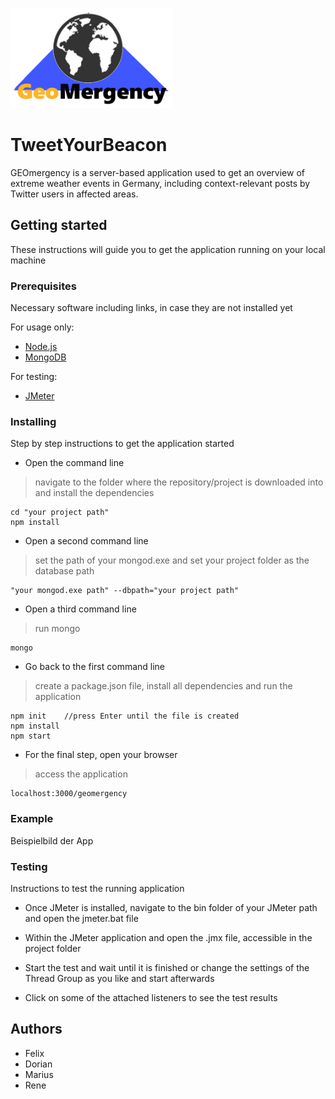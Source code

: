<a><img src="https://github.com/Dingensen/GeoSoft2_Gruppe2/blob/master/GEOmergency.png" width="260" height="160"></a>

# TweetYourBeacon
GEOmergency is a server-based application used to get an overview of extreme weather events in Germany, including context-relevant posts by Twitter users in affected areas.

## Getting started
These instructions will guide you to get the application running on your local machine

### Prerequisites 
Necessary software including links, in case they are not installed yet

For usage only:

* <a href ="https://nodejs.org/en/download/"> Node.js</a>
* <a href ="https://www.mongodb.com/download-center/community"> MongoDB</a>

For testing:

* <a href ="https://jmeter.apache.org/download_jmeter.cgi">JMeter</a>

### Installing
Step by step instructions to get the application started

* Open the command line
> navigate to the folder where the repository/project is downloaded into and install the dependencies

```
cd "your project path"
npm install
```

* Open a second command line
> set the path of your mongod.exe and set your project folder as the database path

```
"your mongod.exe path" --dbpath="your project path"
```

* Open a third command line
> run mongo

```
mongo
```

* Go back to the first command line
> create a package.json file, install all dependencies and run the application

```
npm init    //press Enter until the file is created
npm install
npm start
```

* For the final step, open your browser
> access the application

```
localhost:3000/geomergency
```

### Example
Beispielbild der App


### Testing
Instructions to test the running application

* Once JMeter is installed, navigate to the bin folder of your JMeter path
and open the jmeter.bat file

* Within the JMeter application and open the .jmx file, accessible in the project folder

* Start the test and wait until it is finished or change the settings of the Thread Group as you like and start afterwards

* Click on some of the attached listeners to see the test results 

## Authors
* Felix
* Dorian
* Marius
* Rene
 